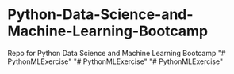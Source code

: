# Python-Data-Science-and-Machine-Learning-Bootcamp
Repo for Python Data Science and Machine Learning Bootcamp
"# PythonMLExercise" 
"# PythonMLExercise" 
"# PythonMLExercise" 
